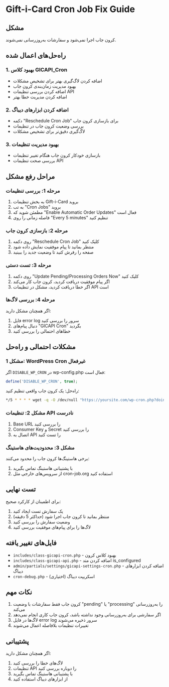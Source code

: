 # Gift-i-Card Cron Job Fix Guide

## مشکل

کرون جاب اجرا نمی‌شود و سفارشات به‌روزرسانی نمی‌شوند.

## راه‌حل‌های اعمال شده

### 1. بهبود کلاس GICAPI_Cron

- اضافه کردن لاگ‌گیری بهتر برای تشخیص مشکلات
- بهبود مدیریت زمان‌بندی کرون جاب
- اضافه کردن بررسی تنظیمات API
- اضافه کردن مدیریت خطا بهتر

### 2. اضافه کردن ابزارهای دیباگ

- دکمه "Reschedule Cron Job" برای بازسازی کرون جاب
- بررسی وضعیت کرون جاب در تنظیمات
- لاگ‌گیری دقیق‌تر برای تشخیص مشکلات

### 3. بهبود مدیریت تنظیمات

- بازسازی خودکار کرون جاب هنگام تغییر تنظیمات
- بررسی صحت تنظیمات API

## مراحل رفع مشکل

### مرحله 1: بررسی تنظیمات

1. به بخش تنظیمات Gift-i-Card بروید
2. به تب "Cron Jobs" بروید
3. مطمئن شوید که "Enable Automatic Order Updates" فعال است
4. فاصله زمانی را روی "Every 5 minutes" تنظیم کنید

### مرحله 2: بازسازی کرون جاب

1. روی دکمه "Reschedule Cron Job" کلیک کنید
2. منتظر بمانید تا پیام موفقیت نمایش داده شود
3. صفحه را رفرش کنید تا وضعیت جدید را ببینید

### مرحله 3: تست دستی

1. روی دکمه "Update Pending/Processing Orders Now" کلیک کنید
2. اگر پیام موفقیت دریافت کردید، کرون جاب کار می‌کند
3. اگر خطا دریافت کردید، مشکل در تنظیمات API است

### مرحله 4: بررسی لاگ‌ها

اگر همچنان مشکل دارید:

1. فایل error log سرور را بررسی کنید
2. دنبال پیام‌های "GICAPI Cron" بگردید
3. خطاهای احتمالی را بررسی کنید

## مشکلات احتمالی و راه‌حل

### مشکل 1: WordPress Cron غیرفعال

اگر `DISABLE_WP_CRON` در wp-config.php فعال است:

```php
define('DISABLE_WP_CRON', true);
```

راه‌حل: یک کرون جاب واقعی تنظیم کنید:

```bash
*/5 * * * * wget -q -O /dev/null "https://yoursite.com/wp-cron.php?doing_wp_cron"
```

### مشکل 2: تنظیمات API نادرست

1. Base URL را بررسی کنید
2. Consumer Key و Secret را بررسی کنید
3. اتصال به API را تست کنید

### مشکل 3: محدودیت‌های هاستینگ

برخی هاستینگ‌ها کرون جاب را محدود می‌کنند:

1. با پشتیبانی هاستینگ تماس بگیرید
2. از سرویس‌های خارجی مثل cron-job.org استفاده کنید

## تست نهایی

برای اطمینان از کارکرد صحیح:

1. یک سفارش تست ایجاد کنید
2. منتظر بمانید تا کرون جاب اجرا شود (حداکثر 5 دقیقه)
3. وضعیت سفارش را بررسی کنید
4. لاگ‌ها را برای پیام‌های موفقیت بررسی کنید

## فایل‌های تغییر یافته

- `includes/class-gicapi-cron.php` - بهبود کلاس کرون
- `includes/class-gicapi-api.php` - اضافه کردن متد is_configured
- `admin/partials/settings/gicapi-settings-cron.php` - اضافه کردن ابزارهای دیباگ
- `cron-debug.php` - اسکریپت دیباگ (اختیاری)

## نکات مهم

1. کرون جاب فقط سفارشات با وضعیت "pending" یا "processing" را به‌روزرسانی می‌کند
2. اگر سفارشی برای به‌روزرسانی وجود نداشته باشد، کرون جاب کاری انجام نمی‌دهد
3. لاگ‌ها در فایل error log سرور ذخیره می‌شوند
4. تغییرات تنظیمات بلافاصله اعمال می‌شوند

## پشتیبانی

اگر همچنان مشکل دارید:

1. لاگ‌های خطا را بررسی کنید
2. تنظیمات API را دوباره بررسی کنید
3. با پشتیبانی هاستینگ تماس بگیرید
4. از ابزارهای دیباگ استفاده کنید
